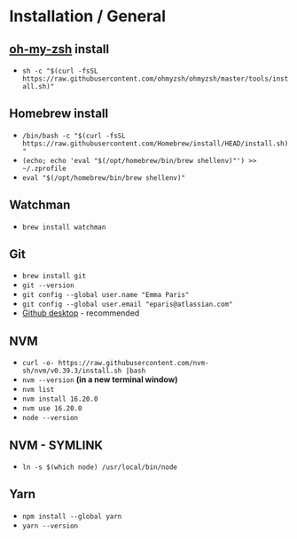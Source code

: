 # Installation / General

## [oh-my-zsh](https://ohmyz.sh/) install

* `sh -c "$(curl -fsSL https://raw.githubusercontent.com/ohmyzsh/ohmyzsh/master/tools/install.sh)"`

## Homebrew install

* `/bin/bash -c "$(curl -fsSL https://raw.githubusercontent.com/Homebrew/install/HEAD/install.sh)"`
* `(echo; echo 'eval "$(/opt/homebrew/bin/brew shellenv)"') >> ~/.zprofile`
* `eval "$(/opt/homebrew/bin/brew shellenv)"`


## Watchman

* `brew install watchman`

## Git

* `brew install git`
* `git --version`
* `git config --global user.name "Emma Paris"`
* `git config --global user.email "eparis@atlassian.com"`
* [Github desktop](https://desktop.github.com) - recommended

## NVM

* `curl -o- https://raw.githubusercontent.com/nvm-sh/nvm/v0.39.3/install.sh |bash`
* `nvm --version` **(in a new terminal window)**
* `nvm list`
* `nvm install 16.20.0`
* `nvm use 16.20.0`
* `node --version`

## NVM - SYMLINK

* `ln -s $(which node) /usr/local/bin/node`

## Yarn

* `npm install --global yarn`
* `yarn --version`


